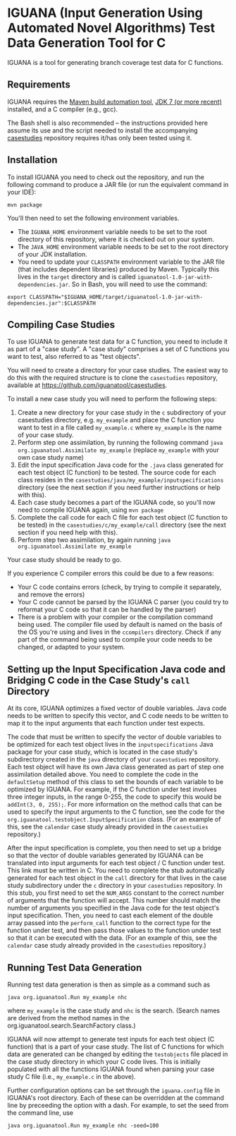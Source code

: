 # IGUANA (Input Generation Using Automated Novel Algorithms) Test Data Generation Tool for C 

IGUANA is a tool for generating branch coverage test data for C functions. 

## Requirements
IGUANA requires the [Maven build automation tool](https://maven.apache.org/), [JDK 7 (or more recent)](http://www.oracle.com/technetwork/java/javase/downloads/) installed, and a C compiler (e.g., gcc).

The Bash shell is also recommended – the instructions provided here assume its use and the script needed to install the accompanying [casestudies](https://github.com/iguanatool/casestudies) repository requires it/has only been tested using it.

## Installation
To install IGUANA you need to check out the repository, and run the following command to produce a JAR file (or run the equivalent command in your IDE):

`mvn package`

You'll then need to set the following environment variables. 

* The `IGUANA_HOME` environment variable needs to be set to the root directory of this repository, where it is checked out on your system.
* The `JAVA_HOME` environment variable needs to be set to the root directory of your JDK installation.
* You need to update your `CLASSPATH` environment variable to the JAR file (that includes dependent libraries) produced by Maven. Typically this lives in the `target` directory and is called `iguanatool-1.0-jar-with-dependencies.jar`. So in Bash, you will need to use the command:

`export CLASSPATH="$IGUANA_HOME/target/iguanatool-1.0-jar-with-dependencies.jar":$CLASSPATH`

## Compiling Case Studies
To use IGUANA to generate test data for a C function, you need to include it as part of a "case study". A "case study" comprises a set of C functions you want to test, also referred to as "test objects".

You will need to create a directory for your case studies. The easiest way to do this with the required structure is to clone the `casestudies` repository, available at https://github.com/iguanatool/casestudies.

To install a new case study you will need to perform the following steps:

1. Create a new directory for your case study in the `c` subdirectory of your casestudies directory, e.g. `my_example` and place the C function you want to test in a file called `my_example.c` where `my_example` is the name of your case study.
2. Perform step one assimilation, by running the following command
`java org.iguanatool.Assimilate my_example`
(replace `my_example` with your own case study name)
3. Edit the input specification Java code for the `.java` class generated for each test object (C function) to be tested. The source code for each class resides in the `casestudies/java/my_example/inputspecifications` directory (see the next section if you need further instructions or help with this).
4. Each case study becomes a part of the IGUANA code, so you'll now need to compile IGUANA again, using `mvn package`
5. Complete the call code for each C file for each test object (C function to be tested) in the `casestudies/c/my_example/call` directory (see the next section if you need help with this).
6. Perform step two assimilation, by again running `java org.iguanatool.Assimilate my_example`

Your case study should be ready to go. 

If you experience C compiler errors this could be due to a few reasons:

- Your C code contains errors (check, by trying to compile it separately, and remove the errors)
- Your C code cannot be parsed by the IGUANA C parser (you could try to reformat your C code so that it can be handled by the parser)
- There is a problem with your compiler or the compilation command being used. The compiler file used by default is named on the basis of the OS you're using and lives in the `ccompilers` directory. Check if any part of the command being used to compile your code needs to be changed, or adapted to your system.

## Setting up the Input Specification Java code and Bridging C code in the Case Study's `call` Directory
At its core, IGUANA optimizes a fixed vector of double variables. Java code needs to be written to specify this vector, and C code needs to be written to map it to the input arguments that each function under test expects.

The code that must be written to specify the vector of double variables to be optimized for each test object lives in the `inputspecifications` Java package for your case study, which is located in the case study's subdirectory created in the  `java` directory of your `casestudies` repository. Each test object will have its own Java class generated as part of step one assimilation detailed above. You need to complete the code in the `defaultSetup` method of this class to set the bounds of each variable to be optimized by IGUANA. For example, if the C function under test involves three integer inputs, in the range 0-255, the code to specify this would be `addInt(3, 0, 255);`. For more information on the method calls that can be used to specify the input arguments to the C function, see the code for the `org.iguanatool.testobject.InputSpecification` class. (For an example of this, see the `calendar` case study already provided in the `casestudies` repository.)

After the input specification is complete, you then need to set up a bridge so that the vector of double variables generated by IGUANA can be translated into input arguments for each test object / C function under test. This link must be written in C. You need to complete the stub automatically generated for each test object in the `call` directory for that lives in the case study subdirectory under the `c` directory in your `casestudies` repository. In this stub, you first need to set the `NUM_ARGS` constant to the correct number of arguments that the function will accept. This number should match the number of arguments you specified in the Java code for the test object's input specification. Then, you need to cast each element of the double array passed into the `perform_call` function to the correct type for the function under test, and then pass those values to the function under test so that it can be executed with the data. (For an example of this, see the `calendar` case study already provided in the `casestudies` repository.)

## Running Test Data Generation
Running test data generation is then as simple as a command such as

`java org.iguanatool.Run my_example nhc`

where `my_example` is the case study and `nhc` is the search. (Search names are derived from the method names in the org.iguanatool.search.SearchFactory class.) 

IGUANA will now attempt to generate test inputs for each test object (C function) that is a part of your case study. The list of C functions for which data are generated can be changed by editing the `testobjects` file placed in the case study directory in which your C code lives. This is initially populated with all the functions IGUANA found when parsing your case study C file (i.e., `my_example.c` in the above).

Further configuration options can be set through the `iguana.config` file in IGUANA's root directory. Each of these can be overridden at the command line by preceeding the option with a dash. For example, to set the seed from the command line, use

`java org.iguanatool.Run my_example nhc -seed=100`
